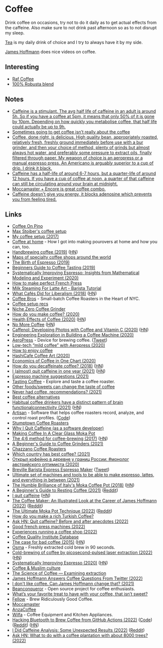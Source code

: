 # Coffee

Drink coffee on occasions, try not to do it daily as to get actual effects from the caffeine. Also make sure to not drink past afternoon so as to not disrupt my sleep.

[Tea](tea.md) is my daily drink of choice and I try to always have it by my side.

[James Hoffmann](https://www.youtube.com/@jameshoffmann/videos) does nice videos on coffee.

## Interesting

- [Raf Coffee](https://www.baristainstitute.com/blog/oksana-shaposhnikova/september-2020/raf-coffee-what-it-and-how-make-it)
- [100% Robusta blend](https://news.ycombinator.com/item?id=31538579)

## Notes

- [Caffeine is a stimulant. The avg half life of caffeine in an adult is around 5h. So if you have a coffee at 5pm, it means that only 50% of it is gone by 10pm. Depending on how quickly you metabolise coffee, that half life could actually be up to 9h.](https://twitter.com/m_franceschetti/status/1378402354316328968)
- [Sometimes going to get coffee isn’t really about the coffee](https://twitter.com/cnstntnnn/status/1381267903044059141)
- [Coffee, done right, is delicious. High quality bean, appropriately roasted, relatively fresh, freshly ground immediately before use with a bur grinder, and then your choice of method, plenty of grinds but almost always hot water, and preferably some pressure to extract oils, finally filtered through paper. My weapon of choice is an aeropress or a manual espresso press. An Americano is arguably superior to a cup of drip. I drink it black.](https://news.ycombinator.com/item?id=26987526)
- [Caffeine has a half-life of around 6-7 hours, but a quarter-life of around 12 hours. If you have a cup of coffee at noon, a quarter of that caffeine can still be circulating around your brain at midnight.](https://news.ycombinator.com/item?id=29413754)
- [Moccamaster + Encore is great coffee combo.](https://twitter.com/fatih/status/1470364939965673481)
- [Caffeine doesn't give you energy, it blocks adenosine which prevents you from feeling tired.](https://twitter.com/localghost/status/1607915775695937537)

## Links

- [Coffee On Pino](http://grimgrains.com/#coffee)
- [Max Stoiber's coffee setup](https://github.com/mxstbr/ama/issues/46)
- [My coffee setup (2017)](https://random.qmx.me/posts/2017/01/31/my-coffee-setup/)
- [Coffee at home](https://www.katfukui.com/coffee/) - How I got into making pourovers at home and how you can, too.
- [Handbrewing coffee (2019)](https://quanttype.net/posts/2019-03-06-handbrewing-coffee.html) ([HN](https://news.ycombinator.com/item?id=19326663))
- [Maps of specialty coffee shops around the world](https://thirdwavenearme.com/)
- [The Birth of Espresso (2019)](https://www.youtube.com/watch?v=I8uStVXNf0M)
- [Beginners Guide to Coffee Tasting (2019)](https://www.youtube.com/watch?v=kEZZCQTSSAg)
- [Systematically Improving Espresso: Insights from Mathematical Modeling and Experiment (2020)](<https://www.cell.com/matter/fulltext/S2590-2385(19)30410-2>)
- [How to make perfect French Press](https://www.peets.com/learn/how-to-brew-french-press)
- [Milk Steaming For Latte Art - Barista Tutorial](https://www.youtube.com/watch?v=6YMgB61WyvE)
- [What Cafés Did for Liberalism (2018)](https://www.newyorker.com/magazine/2018/12/24/what-cafes-did-for-liberalism) ([HN](https://news.ycombinator.com/item?id=22999128))
- [Coffee Bros](https://coffeebros.com/) - Small-batch Coffee Roasters in the Heart of NYC.
- [Coffee setup recs](https://twitter.com/delk/status/1264201555466543106)
- [Niche Zero Coffee Grinder](https://www.nichecoffee.co.uk/)
- [How do you make coffee? (2020)](https://www.reddit.com/r/minimalism/comments/h7lr7a/how_do_you_make_coffee/)
- [Health Effects of Coffee (2020)](https://www.mdpi.com/2072-6643/12/6/1842) ([HN](https://news.ycombinator.com/item?id=23599221))
- [No More Coffee](https://jayriverlong.github.io/2020/06/30/coffee.html) ([HN](https://news.ycombinator.com/item?id=23708204))
- [Caffenol: Developing Photos with Coffee and Vitamin C (2020)](https://www.youtube.com/watch?v=9bhOtTUtPhg) ([HN](https://news.ycombinator.com/item?id=23761554))
- [Engineering Exploration in Building a Coffee Machine (2020)](https://medium.com/@smithxlabs/breaking-new-grounds-an-engineering-exploration-in-building-a-coffee-machine-part-i-b24e42b3c480)
- [AeroPress](https://aeropress.com/) - Device for brewing coffee. ([Tweet](https://twitter.com/awilkinson/status/1466823229549342720))
- [Low-tech “mild coffee” with Aeropress (2020)](https://blog.project-insanity.org/2020/10/09/low-tech-mild-coffee-with-aeropress/)
- [How to enjoy coffee](https://psyche.co/guides/good-coffee-is-like-a-fine-wine-start-with-high-quality-beans)
- [HashiCafe Coffee Art (2020)](https://www.youtube.com/watch?v=dWNv_XDR0zg)
- [Economics of Coffee in One Chart (2020)](https://www.visualcapitalist.com/the-economics-of-coffee-in-one-chart/)
- [How do you decaffeinate coffee? (2018)](https://www.bbc.com/future/article/20180917-how-do-you-decaffeinate-coffee) ([HN](https://news.ycombinator.com/item?id=24941070))
- [I (almost) quit caffeine in one year (2021)](https://www.wints.org/blog/2021.01.04/) ([HN](https://news.ycombinator.com/item?id=25642182))
- [Espresso machine suggestions (2021)](https://twitter.com/MylesBorins/status/1349945730853531657)
- [Tasting Coffee](https://tasting.coffee/) - Explore and taste a coffee roaster.
- [Other foods/sweets can change the taste of coffee](https://www.reddit.com/r/Coffee/comments/lxlk5g/today_i_realized_how_much_other_foodssweets_can/)
- [Never had coffee, recommendations? (2021)](https://www.reddit.com/r/Coffee/comments/mevhix/never_had_coffee_recommendations/)
- [Best coffee alternatives](https://twitter.com/benjitaylor/status/1378757809592930304)
- [Habitual coffee drinkers have a distinct pattern of brain functionalconnectivity (2021)](https://www.nature.com/articles/s41380-021-01075-4) ([HN](https://news.ycombinator.com/item?id=26987526))
- [Artisan](https://artisan-scope.org/) - Software that helps coffee roasters record, analyze, and control roast profiles. ([Code](https://github.com/artisan-roaster-scope/artisan))
- [Stumptown Coffee Roasters](https://www.stumptowncoffee.com/)
- [Why I Quit Caffeine (as a software developer)](https://www.youtube.com/watch?v=Guk29oT7c5M)
- [Making Coffee In A Clear Glass Moka Pot](https://www.youtube.com/watch?v=c7FoqR9oCfI)
- [The 4:6 method for coffee-brewing (2017)](https://www.youtube.com/watch?v=wmCW8xSWGZY) ([HN](https://news.ycombinator.com/item?id=27354789))
- [A Beginner's Guide to Coffee Grinders (2021)](https://www.youtube.com/watch?v=bgjvLQu5NlE)
- [Chazzano Coffee Roasters](https://chazzano-coffee-roasters.square.site/)
- [Which country has best coffee? (2021)](https://twitter.com/PaulSkallas/status/1445898250783891456)
- [Открыл кофейню в деревне у границ России: #монолог австрийского оптимиста (2020)](https://www.youtube.com/watch?v=4Qqj0PnHIEI)
- [Breville Barista Express Espresso Maker](https://www.gearpatrol.com/deals/a557390/breville-barista-express-espresso-machine-deal/) ([Tweet](https://twitter.com/einarvollset/status/1450325845097140227))
- [Ultimate set of machines and tools to be able to make espresso, lattes, and everything in between (2021)](https://twitter.com/patrick_oshag/status/1457346856254586885)
- [The Humble Brilliance of Italy's Moka Coffee Pot (2018)](https://www.atlasobscura.com/articles/make-coffee-moka-pot) ([HN](https://news.ycombinator.com/item?id=29347665))
- [A Beginner's Guide to Resting Coffee (2021)](https://www.youtube.com/watch?v=_Py8JOi3REg) ([Reddit](https://www.reddit.com/r/Coffee/comments/rrdmk1/james_hoffmann_a_beginners_guide_to_resting_coffee/))
- [I quit caffeine](https://keygen.sh/blog/i-quit/) ([HN](https://news.ycombinator.com/item?id=29879052))
- [The Coffee Maker: An Illustrated Look at the Career of James Hoffmann (2022)](https://www.nytimes.com/2022/01/18/dining/james-hoffmann-coffee.html) ([Reddit](https://www.reddit.com/r/Coffee/comments/s79aa1/nytimes_the_coffee_maker_an_illustrated_look_at/))
- [The Ultimate Moka Pot Technique (2022)](https://www.youtube.com/watch?v=BfDLoIvb0w4) ([Reddit](https://www.reddit.com/r/Coffee/comments/setb3c/the_ultimate_moka_pot_technique_episode_3_james/))
- [How do you make a rich Turkish Coffee?](https://www.reddit.com/r/Coffee/comments/sqrs10/people_of_turkey_how_do_you_make_a_really_rich/)
- [Ask HN: Quit caffeine? Before and after anecdotes (2022)](https://news.ycombinator.com/item?id=30400121)
- [Good french press machines (2022)](https://twitter.com/codebytere/status/1507652665714618371)
- [Experiences running a coffee shop (2022)](https://www.reddit.com/r/AskMenOver30/comments/uhqtfa/whats_your_experience_running_a_cofffe_shop/)
- [Coffee Quality Institute Database](https://github.com/jldbc/coffee-quality-database)
- [The case for bad coffee (2015)](https://www.seriouseats.com/the-case-for-bad-coffee) ([HN](https://news.ycombinator.com/item?id=32130906))
- [Osma](https://drinkosma.com/) - Freshly extracted cold brew in 90 seconds.
- [Cold-brewing of coffee by picosecond-pulsed laser extraction (2022)](https://www.nature.com/articles/s41538-022-00134-6) ([HN](https://news.ycombinator.com/item?id=32190966))
- [Systematically Improving Espresso (2020)](<https://www.cell.com/matter/pdf/S2590-2385(19)30410-2.pdf>) ([HN](https://news.ycombinator.com/item?id=32992128))
- [Coffee & Muslim culture](https://twitter.com/BaytAlFann/status/1576145854515146753)
- [The Science of Coffee — Examining extraction](https://tylercipriani.com/coffee-extract/)
- [James Hoffmann Answers Coffee Questions From Twitter (2022)](https://www.youtube.com/watch?v=pjJqOgFyCxI)
- [I don't like coffee. Can James Hoffmann change that? (2021)](https://www.youtube.com/watch?v=Z-iNAyu-ejo)
- [Beanconqueror](https://github.com/graphefruit/Beanconqueror) - Open source project for coffee enthusiasts.
- [What’s your favorite treat to have with your coffee, that isn’t sweet?](https://www.reddit.com/r/Coffee/comments/z39c1w/whats_your_favorite_treat_to_have_with_your/)
- [Fellow](https://fellowproducts.com/) - Brew Ridiculously Good Coffee.
- [Moccamaster](https://www.moccamaster.eu/)
- [AnzaCoffee](https://www.anzacoffee.com/)
- [Wilfa](https://wilfa.co.uk/) - Coffee Equipment and Kitchen Appliances.
- [Hacking Bluetooth to Brew Coffee from GitHub Actions (2022)](https://grack.com/blog/2022/12/01/hacking-bluetooth-to-brew-coffee-on-github-actions-part-1/) ([Code](https://github.com/mmastrac/brew-a-coffee-demo)) ([Reddit](https://www.reddit.com/r/rust/comments/zchu2c/show_rrust_i_reverseengineered_my_coffeemakers/)) ([HN](https://news.ycombinator.com/item?id=33855453))
- [I Did Caffeine Analysis: Some Unexpected Results (2022)](https://www.youtube.com/watch?v=etnMr8oUSDo) ([Reddit](https://www.reddit.com/r/Coffee/comments/zka32z/i_did_caffeine_analysis_the_unexpected_truth/))
- [Ask HN: What to do with a coffee plantation with about 8000 trees? (2022)](https://news.ycombinator.com/item?id=34115447)
